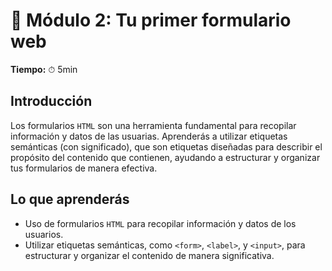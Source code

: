 # 🔷 Módulo 2: Tu primer formulario web

**Tiempo:** ⏱ 5min

## Introducción

Los formularios `HTML` son una herramienta fundamental para recopilar información y datos de las usuarias. Aprenderás a utilizar etiquetas semánticas (con significado), que son etiquetas diseñadas para describir el propósito del contenido que contienen, ayudando a estructurar y organizar tus formularios de manera efectiva.

## Lo que aprenderás

- Uso de formularios `HTML` para recopilar información y datos de los usuarios.
- Utilizar etiquetas semánticas, como `<form>`, `<label>`, y `<input>`, para estructurar y organizar el contenido de manera significativa.
